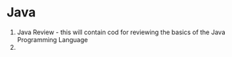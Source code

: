 # Java


1) Java Review - this will contain cod for reviewing the basics of the Java Programming Language
2) 
